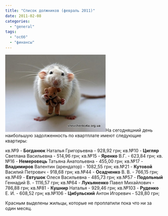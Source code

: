 ```yaml
---
title: "Список должников (февраль 2011)"
date: 2011-02-08
categories: 
  - "general"
tags: 
  - "осбб"
  - "финансы"
---
```


![Должники ОСББ - 2011](/wp-content/uploads/2011/02/doljniki.jpg "Должники ОСББ - 2011")На сегодняшний день наибольшую задолженность по квартплате имеют следующие квартиры:

кв.№9 - **Богданюк** Наталья Григорьевна - 928,92 грн; кв.№10 - **Цигляр** Светлана Васильевна - 514,96 грн; кв.№15 - **Яренко** В.Г. - 623,84 грн; кв.№16 - **Немеровець** Татьяна Анатольевна - 455,00 грн; кв.№17 - **Владимиров** Валентин (арендатор) - 1082,55 грн; кв.№21 - **Кутовой** Василий Петрович - 918,68 грн; кв.№44 - **Осадченко** В. В. - 766,15 грн; кв.№49 - **Евтушок** Олеся Васильевна - 485,73 грн; кв.№57 - **Подольный** Геннадий В. - 1116,57 грн; кв.№64 - **Лукьяненко** Павел Михайлович - 786,88 грн; кв.№81 - **Кушнир** Наталья - 929,46 грн; кв.№103 - **Руденко** Е. И. - 608,52 грн; кв.№106 - **Цибульский** Антон Игоревич - 528,80 грн;

Красным выделены жильцы, которые не проплатили пока что ни за один месяц. <!--more Прокомментировать » -->
